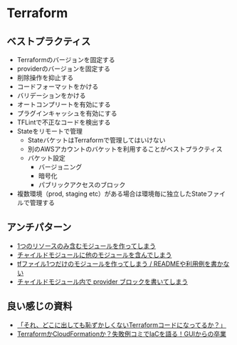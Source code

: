 # Terraform
## ベストプラクティス
- Terraformのバージョンを固定する
- providerのバージョンを固定する
- 削除操作を抑止する
- コードフォーマットをかける
- バリデーションをかける
- オートコンプリートを有効にする
- プラグインキャッシュを有効にする
- TFLintで不正なコードを検出する
- Stateをリモートで管理
  - StateバケットはTerraformで管理してはいけない
  - 別のAWSアカウントのバケットを利用することがベストプラクティス
  - バケット設定
    - バージョニング
    - 暗号化
    - パブリックアクセスのブロック
- 複数環境（prod, staging etc）がある場合は環境毎に独立したStateファイルで管理する

## アンチパターン
- [1つのリソースのみ含むモジュールを作ってしまう](https://qiita.com/bigwheel/items/2b420183639416b5c6bb#%E3%82%A2%E3%83%B3%E3%83%81%E3%83%91%E3%82%BF%E3%83%BC%E3%83%B31-1%E3%81%A4%E3%81%AE%E3%83%AA%E3%82%BD%E3%83%BC%E3%82%B9%E3%81%AE%E3%81%BF%E5%90%AB%E3%82%80%E3%83%A2%E3%82%B8%E3%83%A5%E3%83%BC%E3%83%AB%E3%82%92%E4%BD%9C%E3%81%A3%E3%81%A6%E3%81%97%E3%81%BE%E3%81%86)
- [チャイルドモジュールに他のモジュールを含んでしまう](https://qiita.com/bigwheel/items/2b420183639416b5c6bb#%E3%82%A2%E3%83%B3%E3%83%81%E3%83%91%E3%82%BF%E3%83%BC%E3%83%B32-%E3%83%81%E3%83%A3%E3%82%A4%E3%83%AB%E3%83%89%E3%83%A2%E3%82%B8%E3%83%A5%E3%83%BC%E3%83%AB%E3%81%AB%E4%BB%96%E3%81%AE%E3%83%A2%E3%82%B8%E3%83%A5%E3%83%BC%E3%83%AB%E3%82%92%E5%90%AB%E3%82%93%E3%81%A7%E3%81%97%E3%81%BE%E3%81%86)
- [tfファイル1つだけのモジュールを作ってしまう / READMEや利用例を書かない](https://qiita.com/bigwheel/items/2b420183639416b5c6bb#%E3%82%A2%E3%83%B3%E3%83%81%E3%83%91%E3%82%BF%E3%83%BC%E3%83%B33-tf%E3%83%95%E3%82%A1%E3%82%A4%E3%83%AB1%E3%81%A4%E3%81%A0%E3%81%91%E3%81%AE%E3%83%A2%E3%82%B8%E3%83%A5%E3%83%BC%E3%83%AB%E3%82%92%E4%BD%9C%E3%81%A3%E3%81%A6%E3%81%97%E3%81%BE%E3%81%86--readme%E3%82%84%E5%88%A9%E7%94%A8%E4%BE%8B%E3%82%92%E6%9B%B8%E3%81%8B%E3%81%AA%E3%81%84)
- [チャイルドモジュール内で provider ブロックを書いてしまう](https://qiita.com/bigwheel/items/2b420183639416b5c6bb#%E3%82%A2%E3%83%B3%E3%83%81%E3%83%91%E3%82%BF%E3%83%BC%E3%83%B34-%E3%83%81%E3%83%A3%E3%82%A4%E3%83%AB%E3%83%89%E3%83%A2%E3%82%B8%E3%83%A5%E3%83%BC%E3%83%AB%E5%86%85%E3%81%A7-provider-%E3%83%96%E3%83%AD%E3%83%83%E3%82%AF%E3%82%92%E6%9B%B8%E3%81%84%E3%81%A6%E3%81%97%E3%81%BE%E3%81%86)  
## 良い感じの資料
- [「それ、どこに出しても恥ずかしくないTerraformコードになってるか？」](https://speakerdeck.com/yuukiyo/terraform-aws-best-practices)
- [TerraformかCloudFormationか？失敗例コミでIaCを語る！GUIからの卒業](https://youtu.be/SzrEG5BjnLM)

